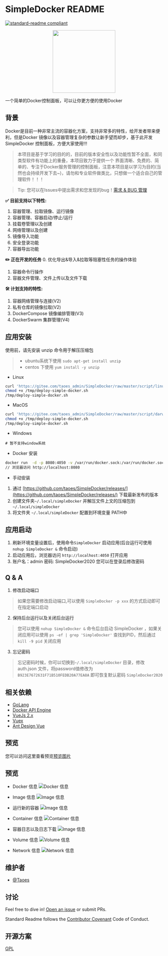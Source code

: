 # SimpleDocker README

[![standard-readme compliant](https://img.shields.io/badge/readme%20style-standard-brightgreen.svg?style=flat-square)](https://github.com/RichardLitt/standard-readme)

<div style="text-align:center">
    <img src="https://pic.zhoutao123.com/lib/simple-docker/logo-tm.png" width="200" alt="""" >
</div>


一个简单的Docker控制面板，可以让你更方便的使用Docker



## 背景

Docker是目前一种非常主流的容器化方案，支持非常多的特性，给开发者带来便利，但是Docker 镜像以及容器管理复杂的参数让新手望而却步，基于此开发 SimpleDocker 控制面板，方便大家使用!!!


> 本项目是基于学习的目的的，目前的版本安全性以及功能性暂不全面，和同类型软件有功能上的重叠，本项目致力于提供一个 界面清晰、免费的、简单的、专注于Docker服务管理的控制面板，注意本项目是以学习为目的(当然也会持续开发下去~)，请勿和专业软件做类比，只想做一个适合自己的管理软件！！！

> Tip: 您可以在Issues中提出需求和您发现的bug！[需求 & BUG 管理](https://github.com/taoes/SimpleDocker/issues)


**✅ 目前支持以下特性:**
1. 容器管理、拉取镜像、运行镜像
2. 容器管理、容器启动/停止/运行
3. 挂载卷管理以及创建
4. 网络管理以及创建
5. 镜像导入功能
6. 安全登录功能
7. 容器导出功能


**✏️ 正在开发的任务**
0. 优化导出&导入&拉取等阻塞性任务的操作体验
1. 容器命令行操作
2. 容器文件管理、文件上传以及文件下载

**🛠 计划支持的特性:**

1. 容器网络管理与连接(V2)
2. 私有仓库的镜像拉取(V2)
3. DockerCompose 镜像编排管理(V3)
4. DockerSwarm 集群管理(V4)


## 应用安装

使用前，请先安装 unzip 命令用于解压压缩包 

> + ubuntu系统下使用 `sudo apt-get install unzip`  
> + centos 下使用 `yum install -y unzip`

+ Linux 

```sh
curl 'https://gitee.com/taoes_admin/SimpleDocker/raw/master/script/linux-deploy.sh' > /tmp/deploy-simple-docker.sh
chmod +x /tmp/deploy-simple-docker.sh
/tmp/deploy-simple-docker.sh
```

+ MacOS 
```sh
curl 'https://gitee.com/taoes_admin/SimpleDocker/raw/master/script/darwin-deploy.sh' > /tmp/deploy-simple-docker.sh
chmod +x /tmp/deploy-simple-docker.sh
/tmp/deploy-simple-docker.sh
```

+ Windows 
```shell script
# 暂不支持window系统
```

+ Docker 安装
```sh
docker run  -d -p 8080:4050 -v /var/run/docker.sock:/var/run/docker.sock --name SimpleDocker  registry.cn-shanghai.aliyuncs.com/seven-tao/simple-docker:0.0.2
// 浏览器访问 http://localhost:8080  
```

+ 手动安装

1. 通过 [https://github.com/taoes/SimpleDocker/releases/](https://github.com/taoes/SimpleDocker/releases/) 下载最新发布的版本
2. 创建文件夹`~/.local/simpleDocker` 并解压文件上文的压缩包到 `~/.local/simpleDocker`
3. 将文件夹 `~/.local/simpleDocker` 配置到环境变量 PATH中


## 应用启动
1. 刷新环境变量设置后，使用命令`SimpleDocker` 启动应用(后台运行可使用 `nohup SimpleDocker &` 命令启动)
2. 启动应用后，浏览器访问 `http://localhost:4050` 打开应用
3. 账户名：admin 密码: SimpleDocker2020 您可以在登录后修改密码



## Q & A
1. 修改启动端口
> 如果您需要修改启动端口,可以使用 `SimpleDocker -p xxx` 的方式启动即可在指定端口启动


2. 保持后台运行以及关闭后台运行
> 您可以使用 `nohup SimpleDocker &` 命令后台启动 SimpleDocker ，如果关闭应用可以使用 `ps -ef | grep 'SimpleDocker'`  查找到PID，然后通过  `kill -9 pid` 关闭应用

3. 忘记密码
> 忘记密码时候，你可以切换到`~/.local/simpleDocker` 目录，修改auth.json 文件，将password值修改为`B923E7672631F71B510FEDB20A77EA8A` 即可恢复默认密码 `SimpleDocker2020` 



## 相关依赖

- [GoLang](https://golang.org/)
- [Docker API Engine](https://docs.docker.com/engine/api/sdk/)
- [VueJs 2.x](https://vuejs.org/)
- [Vuex](https://vuex.vuejs.org/) 
- [Ant Design Vue](https://www.antdv.com/docs/vue/introduce-cn/) 

## 预览

您可以访问这里查看预览[预览图片](./PREVIEW.md)



## 预览

+ Docker 信息
![Docker 信息](./img/info.png)

+ Image 信息
![Image 信息](./img/image.png)

+ 运行新的容器
![Image 信息](./img/runContainer.png)

+ Container 信息
![Container 信息](./img/container.png)

+ 容器日志以及日志下载
![Image 信息](./img/containerLog.png)

+ Volume 信息
![Volume 信息](./img/volume.png)

+ Network 信息
![Network 信息](./img/network.png)

## 维护者

+ [@Taoes](https://github.com/taoes)

## 讨论

Feel free to dive in! [Open an issue](https://github.com/taoes/SimpleDocker/issues/new) or submit PRs.

Standard Readme follows the [Contributor Covenant](http://contributor-covenant.org/version/1/3/0/) Code of Conduct.



## 开源方案

[GPL](./LICENSE)
